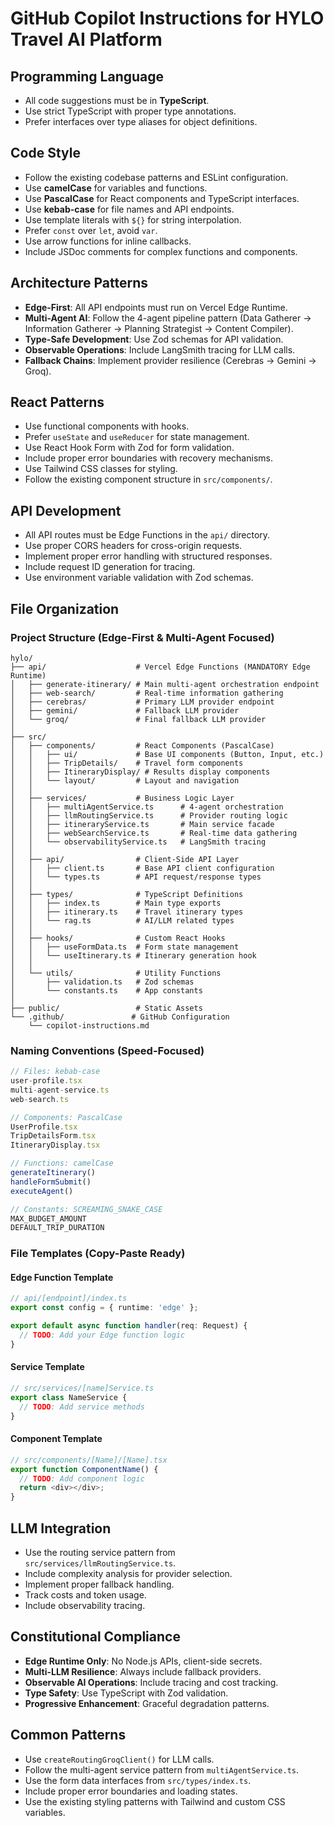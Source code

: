 # GitHub Copilot Instructions for HYLO Travel AI Platform

## Programming Language
- All code suggestions must be in **TypeScript**.
- Use strict TypeScript with proper type annotations.
- Prefer interfaces over type aliases for object definitions.

## Code Style
- Follow the existing codebase patterns and ESLint configuration.
- Use **camelCase** for variables and functions.
- Use **PascalCase** for React components and TypeScript interfaces.
- Use **kebab-case** for file names and API endpoints.
- Use template literals with `${}` for string interpolation.
- Prefer `const` over `let`, avoid `var`.
- Use arrow functions for inline callbacks.
- Include JSDoc comments for complex functions and components.

## Architecture Patterns
- **Edge-First**: All API endpoints must run on Vercel Edge Runtime.
- **Multi-Agent AI**: Follow the 4-agent pipeline pattern (Data Gatherer → Information Gatherer → Planning Strategist → Content Compiler).
- **Type-Safe Development**: Use Zod schemas for API validation.
- **Observable Operations**: Include LangSmith tracing for LLM calls.
- **Fallback Chains**: Implement provider resilience (Cerebras → Gemini → Groq).

## React Patterns
- Use functional components with hooks.
- Prefer `useState` and `useReducer` for state management.
- Use React Hook Form with Zod for form validation.
- Include proper error boundaries with recovery mechanisms.
- Use Tailwind CSS classes for styling.
- Follow the existing component structure in `src/components/`.

## API Development
- All API routes must be Edge Functions in the `api/` directory.
- Use proper CORS headers for cross-origin requests.
- Implement proper error handling with structured responses.
- Include request ID generation for tracing.
- Use environment variable validation with Zod schemas.

## File Organization

### Project Structure (Edge-First & Multi-Agent Focused)

```
hylo/
├── api/                    # Vercel Edge Functions (MANDATORY Edge Runtime)
│   ├── generate-itinerary/ # Main multi-agent orchestration endpoint
│   ├── web-search/         # Real-time information gathering
│   ├── cerebras/           # Primary LLM provider endpoint
│   ├── gemini/             # Fallback LLM provider
│   └── groq/               # Final fallback LLM provider
│
├── src/
│   ├── components/         # React Components (PascalCase)
│   │   ├── ui/             # Base UI components (Button, Input, etc.)
│   │   ├── TripDetails/    # Travel form components
│   │   ├── ItineraryDisplay/ # Results display components
│   │   └── layout/         # Layout and navigation
│   │
│   ├── services/           # Business Logic Layer
│   │   ├── multiAgentService.ts      # 4-agent orchestration
│   │   ├── llmRoutingService.ts      # Provider routing logic
│   │   ├── itineraryService.ts       # Main service facade
│   │   ├── webSearchService.ts       # Real-time data gathering
│   │   └── observabilityService.ts   # LangSmith tracing
│   │
│   ├── api/                # Client-Side API Layer
│   │   ├── client.ts       # Base API client configuration
│   │   └── types.ts        # API request/response types
│   │
│   ├── types/              # TypeScript Definitions
│   │   ├── index.ts        # Main type exports
│   │   ├── itinerary.ts    # Travel itinerary types
│   │   └── rag.ts          # AI/LLM related types
│   │
│   ├── hooks/              # Custom React Hooks
│   │   ├── useFormData.ts  # Form state management
│   │   └── useItinerary.ts # Itinerary generation hook
│   │
│   └── utils/              # Utility Functions
│       ├── validation.ts   # Zod schemas
│       └── constants.ts    # App constants
│
├── public/                 # Static Assets
└── .github/               # GitHub Configuration
    └── copilot-instructions.md
```

### Naming Conventions (Speed-Focused)

```typescript
// Files: kebab-case
user-profile.tsx
multi-agent-service.ts
web-search.ts

// Components: PascalCase
UserProfile.tsx
TripDetailsForm.tsx
ItineraryDisplay.tsx

// Functions: camelCase
generateItinerary()
handleFormSubmit()
executeAgent()

// Constants: SCREAMING_SNAKE_CASE
MAX_BUDGET_AMOUNT
DEFAULT_TRIP_DURATION
```

### File Templates (Copy-Paste Ready)

#### Edge Function Template
```typescript
// api/[endpoint]/index.ts
export const config = { runtime: 'edge' };

export default async function handler(req: Request) {
  // TODO: Add your Edge function logic
}
```

#### Service Template
```typescript
// src/services/[name]Service.ts
export class NameService {
  // TODO: Add service methods
}
```

#### Component Template
```typescript
// src/components/[Name]/[Name].tsx
export function ComponentName() {
  // TODO: Add component logic
  return <div></div>;
}
```

## LLM Integration
- Use the routing service pattern from `src/services/llmRoutingService.ts`.
- Include complexity analysis for provider selection.
- Implement proper fallback handling.
- Track costs and token usage.
- Include observability tracing.

## Constitutional Compliance
- **Edge Runtime Only**: No Node.js APIs, client-side secrets.
- **Multi-LLM Resilience**: Always include fallback providers.
- **Observable AI Operations**: Include tracing and cost tracking.
- **Type Safety**: Use TypeScript with Zod validation.
- **Progressive Enhancement**: Graceful degradation patterns.

## Common Patterns
- Use `createRoutingGroqClient()` for LLM calls.
- Follow the multi-agent service pattern from `multiAgentService.ts`.
- Use the form data interfaces from `src/types/index.ts`.
- Include proper error boundaries and loading states.
- Use the existing styling patterns with Tailwind and custom CSS variables.